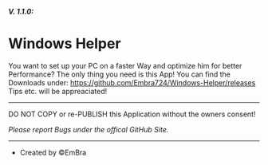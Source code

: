 **_V. 1.1.0:_**

# Windows Helper

You want to set up your PC on a faster Way and optimize him for better Performance? The only thing you need is this App! You can find the Downloads under: https://github.com/Embra724/Windows-Helper/releases
Tips etc. will be appreaciated!

----------------------------------------------------------------------------------------------------------------------------------------------------------------

DO NOT COPY or re-PUBLISH this Application without the owners consent!

_Please report Bugs under the offical GitHub Site._

----------------------------------------------------------------------------------------------------------------------------------------------------------------

- Created by ©️EmBra
